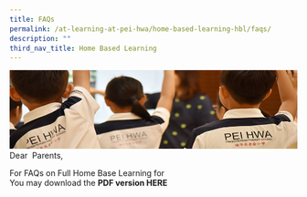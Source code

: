 ```yaml
---
title: FAQs
permalink: /at-learning-at-pei-hwa/home-based-learning-hbl/faqs/
description: ""
third_nav_title: Home Based Learning
---
```

![](/images/Website%20Banners%20Subpage/948x260%20masterhead%20-%20Learning%20at%20Pei%20Hwa2.jpg)
Dear  Parents,  
  
For FAQs on Full Home Base Learning for  
You may download the **PDF version HERE**